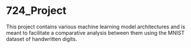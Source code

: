 # 724_Project

This project contains various machine learning model architectures and is meant to facilitate a comparative analysis between them using the MNIST dataset of handwritten digits. 


